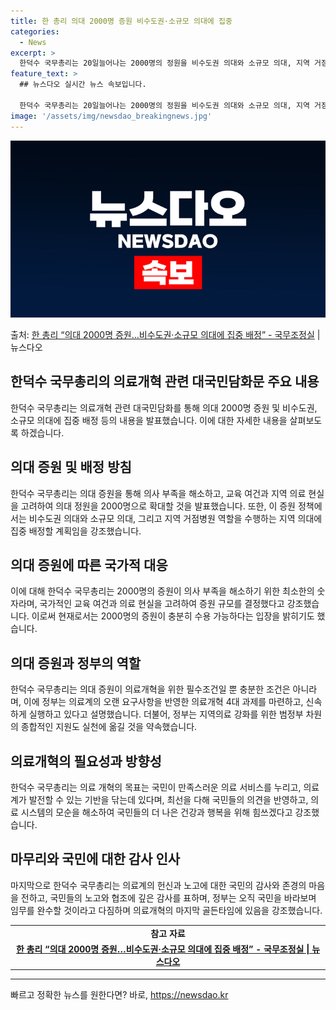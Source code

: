 ```yaml
---
title: 한 총리 의대 2000명 증원 비수도권·소규모 의대에 집중
categories:
  - News
excerpt: >
  한덕수 국무총리는 20일늘어나는 2000명의 정원을 비수도권 의대와 소규모 의대, 지역 거점병원 역할을 수행…
feature_text: >
  ## 뉴스다오 실시간 뉴스 속보입니다.

  한덕수 국무총리는 20일늘어나는 2000명의 정원을 비수도권 의대와 소규모 의대, 지역 거점병원 역할을 수행…
image: '/assets/img/newsdao_breakingnews.jpg'
---
```


![뉴스다오 속보](/assets/img/newsdao_breakingnews.jpg)

<p>출처: <a href="https://newsdao.kr/3387" rel="dofollow">한 총리 “의대 2000명 증원…비수도권·소규모 의대에 집중 배정” - 국무조정실</a> | 뉴스다오</p>

<h2 data-ke-size="size26">한덕수 국무총리의 의료개혁 관련 대국민담화문 주요 내용</h2>
<p data-ke-size="size16">한덕수 국무총리는 의료개혁 관련 대국민담화를 통해 의대 2000명 증원 및 비수도권, 소규모 의대에 집중 배정 등의 내용을 발표했습니다. 이에 대한 자세한 내용을 살펴보도록 하겠습니다.</p>

<h2 data-ke-size="size26">의대 증원 및 배정 방침</h2>
<p data-ke-size="size16">한덕수 국무총리는 의대 증원을 통해 의사 부족을 해소하고, 교육 여건과 지역 의료 현실을 고려하여 의대 정원을 2000명으로 확대할 것을 발표했습니다. 또한, 이 증원 정책에서는 비수도권 의대와 소규모 의대, 그리고 지역 거점병원 역할을 수행하는 지역 의대에 집중 배정할 계획임을 강조했습니다.</p>

<h2 data-ke-size="size26">의대 증원에 따른 국가적 대응</h2>
<p data-ke-size="size16">이에 대해 한덕수 국무총리는 2000명의 증원이 의사 부족을 해소하기 위한 최소한의 숫자라며, 국가적인 교육 여건과 의료 현실을 고려하여 증원 규모를 결정했다고 강조했습니다. 이로써 현재로서는 2000명의 증원이 충분히 수용 가능하다는 입장을 밝히기도 했습니다.</p>

<h2 data-ke-size="size26">의대 증원과 정부의 역할</h2>
<p data-ke-size="size16">한덕수 국무총리는 의대 증원이 의료개혁을 위한 필수조건일 뿐 충분한 조건은 아니라며, 이에 정부는 의료계의 오랜 요구사항을 반영한 의료개혁 4대 과제를 마련하고, 신속하게 실행하고 있다고 설명했습니다. 더불어, 정부는 지역의료 강화를 위한 범정부 차원의 종합적인 지원도 실천에 옮길 것을 약속했습니다.</p>

<h2 data-ke-size="size26">의료개혁의 필요성과 방향성</h2>
<p data-ke-size="size16">한덕수 국무총리는 의료 개혁의 목표는 국민이 만족스러운 의료 서비스를 누리고, 의료계가 발전할 수 있는 기반을 닦는데 있다며, 최선을 다해 국민들의 의견을 반영하고, 의료 시스템의 모순을 해소하여 국민들의 더 나은 건강과 행복을 위해 힘쓰겠다고 강조했습니다.</p>

<h2 data-ke-size="size26">마무리와 국민에 대한 감사 인사</h2>
<p data-ke-size="size16">마지막으로 한덕수 국무총리는 의료계의 헌신과 노고에 대한 국민의 감사와 존경의 마음을 전하고, 국민들의 노고와 협조에 깊은 감사를 표하며, 정부는 오직 국민을 바라보며 임무를 완수할 것이라고 다짐하며 의료개혁의 마지막 골든타임에 있음을 강조했습니다.</p>

<table>
	<tr>
		<td style="text-align: center; height: 17px;"><b>참고 자료</b></td>
	</tr>
	<tr>
		<td style="text-align: center; height: 17px;"><b><a href="https://newsdao.kr/3387">한 총리 “의대 2000명 증원…비수도권·소규모 의대에 집중 배정” - 국무조정실 | 뉴스다오</a></b></td>
	</tr>
</table>
<hr> 

빠르고 정확한 뉴스를 원한다면? 바로, <a href="https://newsdao.kr" rel="dofollow">https://newsdao.kr</a>


